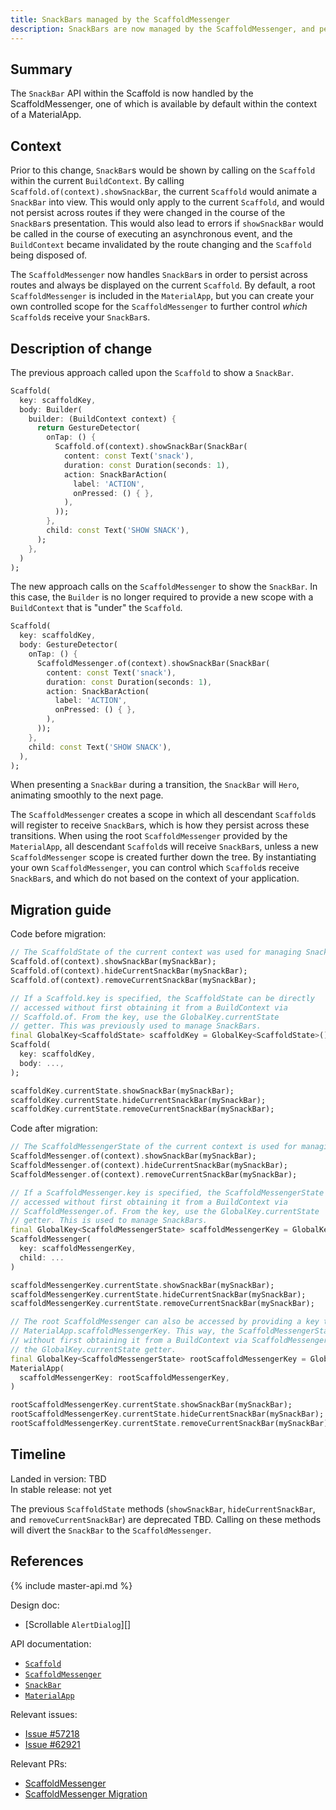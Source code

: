 ```yaml
---
title: SnackBars managed by the ScaffoldMessenger
description: SnackBars are now managed by the ScaffoldMessenger, and persist across routes.
---
```


## Summary

The `SnackBar` API within the Scaffold is now handled by the ScaffoldMessenger, one of which is
available by default within the context of a MaterialApp.

## Context

Prior to this change, `SnackBar`s would be shown by calling on the `Scaffold` within the current
`BuildContext`. By calling `Scaffold.of(context).showSnackBar`, the current `Scaffold` would animate
a `SnackBar` into view. This would only apply to the current `Scaffold`, and would not persist across
routes if they were changed in the course of the `SnackBar`s presentation. This would also lead to
errors if `showSnackBar` would be called in the course of executing an asynchronous event, and the
`BuildContext` became invalidated by the route changing and the `Scaffold` being disposed of.

The `ScaffoldMessenger` now handles `SnackBar`s in order to persist across routes and always be
displayed on the current `Scaffold`. By default, a root `ScaffoldMessenger` is included in the
`MaterialApp`, but you can create your own controlled scope for the `ScaffoldMessenger` to further
control _which_ `Scaffold`s receive your `SnackBar`s. 


## Description of change

The previous approach called upon the `Scaffold` to show a `SnackBar`.

<!-- skip -->
```dart
Scaffold(
  key: scaffoldKey,
  body: Builder(
    builder: (BuildContext context) {
      return GestureDetector(
        onTap: () {
          Scaffold.of(context).showSnackBar(SnackBar(
            content: const Text('snack'),
            duration: const Duration(seconds: 1),
            action: SnackBarAction(
              label: 'ACTION',
              onPressed: () { },
            ),
          ));
        },
        child: const Text('SHOW SNACK'),
      );
    },
  )
);
```

The new approach calls on the `ScaffoldMessenger` to show the `SnackBar`. In this case, the `Builder`
is no longer required to provide a new scope with a `BuildContext` that is "under" the `Scaffold`.

<!-- skip -->
```dart
Scaffold(
  key: scaffoldKey,
  body: GestureDetector(
    onTap: () {
      ScaffoldMessenger.of(context).showSnackBar(SnackBar(
        content: const Text('snack'),
        duration: const Duration(seconds: 1),
        action: SnackBarAction(
          label: 'ACTION',
          onPressed: () { },
        ),
      ));
    },
    child: const Text('SHOW SNACK'),
  ),
);
```

When presenting a `SnackBar` during a transition, the `SnackBar` will `Hero`, animating smoothly to
the next page.

The `ScaffoldMessenger` creates a scope in which all descendant `Scaffold`s will register to receive
`SnackBar`s, which is how they persist across these transitions. When using the root
`ScaffoldMessenger` provided by the `MaterialApp`, all descendant `Scaffold`s will receive `SnackBar`s,
unless a new `ScaffoldMessenger` scope is created further down the tree. By instantiating your own
`ScaffoldMessenger`, you can control which `Scaffold`s receive `SnackBar`s, and which do not based
on the context of your application.

## Migration guide

Code before migration:

<!-- skip -->
```dart
// The ScaffoldState of the current context was used for managing SnackBars.
Scaffold.of(context).showSnackBar(mySnackBar);
Scaffold.of(context).hideCurrentSnackBar(mySnackBar);
Scaffold.of(context).removeCurrentSnackBar(mySnackBar);

// If a Scaffold.key is specified, the ScaffoldState can be directly
// accessed without first obtaining it from a BuildContext via
// Scaffold.of. From the key, use the GlobalKey.currentState
// getter. This was previously used to manage SnackBars.
final GlobalKey<ScaffoldState> scaffoldKey = GlobalKey<ScaffoldState>();
Scaffold(
  key: scaffoldKey,
  body: ...,
);

scaffoldKey.currentState.showSnackBar(mySnackBar);
scaffoldKey.currentState.hideCurrentSnackBar(mySnackBar);
scaffoldKey.currentState.removeCurrentSnackBar(mySnackBar);

```

Code after migration:

<!-- skip -->
```dart
// The ScaffoldMessengerState of the current context is used for managing SnackBars.
ScaffoldMessenger.of(context).showSnackBar(mySnackBar);
ScaffoldMessenger.of(context).hideCurrentSnackBar(mySnackBar);
ScaffoldMessenger.of(context).removeCurrentSnackBar(mySnackBar);

// If a ScaffoldMessenger.key is specified, the ScaffoldMessengerState can be directly
// accessed without first obtaining it from a BuildContext via
// ScaffoldMessenger.of. From the key, use the GlobalKey.currentState
// getter. This is used to manage SnackBars.
final GlobalKey<ScaffoldMessengerState> scaffoldMessengerKey = GlobalKey<ScaffoldMessengerState>();
ScaffoldMessenger(
  key: scaffoldMessengerKey,
  child: ...
)

scaffoldMessengerKey.currentState.showSnackBar(mySnackBar);
scaffoldMessengerKey.currentState.hideCurrentSnackBar(mySnackBar);
scaffoldMessengerKey.currentState.removeCurrentSnackBar(mySnackBar);

// The root ScaffoldMessenger can also be accessed by providing a key to 
// MaterialApp.scaffoldMessengerKey. This way, the ScaffoldMessengerState can be directly accessed
// without first obtaining it from a BuildContext via ScaffoldMessenger.of. From the key, use
// the GlobalKey.currentState getter.
final GlobalKey<ScaffoldMessengerState> rootScaffoldMessengerKey = GlobalKey<ScaffoldMessengerState>();
MaterialApp(
  scaffoldMessengerKey: rootScaffoldMessengerKey,
)

rootScaffoldMessengerKey.currentState.showSnackBar(mySnackBar);
rootScaffoldMessengerKey.currentState.hideCurrentSnackBar(mySnackBar);
rootScaffoldMessengerKey.currentState.removeCurrentSnackBar(mySnackBar);
```

## Timeline

Landed in version: TBD<br>
In stable release: not yet

The previous `ScaffoldState` methods (`showSnackBar`, `hideCurrentSnackBar`, and
`removeCurrentSnackBar`) are deprecated TBD. Calling on these methods will divert the `SnackBar` to
the `ScaffoldMessenger`.

## References

{% include master-api.md %}

Design doc:
* [Scrollable `AlertDialog`][]

API documentation:
* [`Scaffold`][]
* [`ScaffoldMessenger`][]
* [`SnackBar`][]
* [`MaterialApp`][]

Relevant issues:
* [Issue #57218][]
* [Issue #62921][]

Relevant PRs:
* [ScaffoldMessenger][]
* [ScaffoldMessenger Migration][]

[`Scaffold`]: https://master-api.flutter.dev/flutter/scaffold-class.html
[`ScaffoldMessenger`]: https://master-api.flutter.dev/flutter/scaffoldmessenger-class.html
[`SnackBar`]: https://master-api.flutter.dev/flutter/snackbar-class.html
[`MaterialApp`]: https://master-api.flutter.dev/flutter/materialapp-class.html
[Issue #57218]: {{site.github}}/flutter/flutter/issues/57218
[Issue #62921]: {{site.github}}/flutter/flutter/issues/62921
[ScaffoldMessenger]: {{site.github}}/flutter/flutter/pull/64101
[ScaffoldMessenger Migration]: {{site.github}}/flutter/flutter/pull/64170
